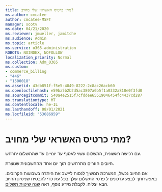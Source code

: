 ```yaml
---
title: מתי כרטיס האשראי שלי מחויב?
ms.author: cmcatee
author: cmcatee-MSFT
manager: scotv
ms.date: 04/21/2020
ms.reviewer: jmueller, jamitche
ms.audience: Admin
ms.topic: article
ms.service: o365-administration
ROBOTS: NOINDEX, NOFOLLOW
localization_priority: Normal
ms.collection: Adm_O365
ms.custom:
- commerce_billing
- "446"
- "1500018"
ms.assetid: 43db851f-f5e5-4849-8222-2c8ac26acb60
ms.openlocfilehash: e59ba5b2b2d5ac3807a6b5f1a0332a818e0f3fd0
ms.sourcegitcommit: 540a4e2515f7cfddee65519046454fc4437cd287
ms.translationtype: MT
ms.contentlocale: he-IL
ms.lasthandoff: 08/01/2021
ms.locfileid: "53686959"
---
```

# <a name="when-is-my-credit-card-charged"></a>מתי כרטיס האשראי שלי מחויב?

עם רכישה ראשונית, התשלום עשוי לאסוף עד יומיים עד שהתשלום יתרחש.
  
חיובים חוזרים מתרחשים תוך יום אחד מהחשבונית שנוצרת.
  
אם החיוב נכשל, המערכת תמשיך לנסות ליישב את היתרה בשבועות הקרובים. באפשרותך לבצע עדכונים ל פרטי התשלום שלך בכל עת כדי להבטיח שניסיון החיוב הבא יצליח. לקבלת מידע נוסף, ראה [שנה שיטות תשלום](/microsoft-365/commerce/billing-and-payments/manage-payment-methods).
